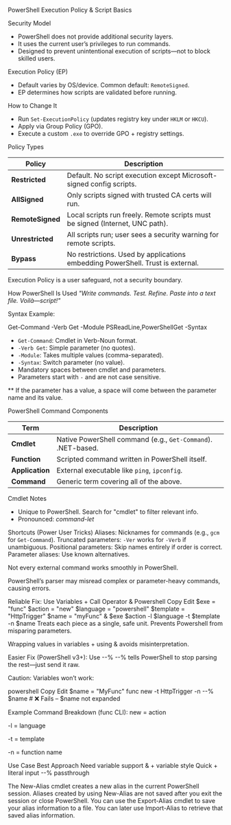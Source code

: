  PowerShell Execution Policy & Script Basics

Security Model
- PowerShell does not provide additional security layers.
- It uses the current user’s privileges to run commands.
- Designed to prevent unintentional execution of scripts—not to block skilled users.

Execution Policy (EP)
- Default varies by OS/device. Common default: `RemoteSigned`.
- EP determines how scripts are validated before running.

How to Change It
- Run `Set-ExecutionPolicy` (updates registry key under `HKLM` or `HKCU`).
- Apply via Group Policy (GPO).
- Execute a custom `.exe` to override GPO + registry settings.

Policy Types

| Policy        | Description                                                                 |
|---------------|-----------------------------------------------------------------------------|
| **Restricted**   | Default. No script execution except Microsoft-signed config scripts.         |
| **AllSigned**    | Only scripts signed with trusted CA certs will run.                          |
| **RemoteSigned** | Local scripts run freely. Remote scripts must be signed (Internet, UNC path).|
| **Unrestricted** | All scripts run; user sees a security warning for remote scripts.            |
| **Bypass**       | No restrictions. Used by applications embedding PowerShell. Trust is external.|

Execution Policy is a user safeguard, not a security boundary.


How PowerShell Is Used
_"Write commands. Test. Refine. Paste into a text file. Voilà—script!"_

Syntax Example:

Get-Command -Verb Get -Module PSReadLine,PowerShellGet -Syntax


- `Get-Command`: Cmdlet in Verb-Noun format.
- `-Verb Get`: Simple parameter (no quotes).
- `-Module`: Takes multiple values (comma-separated).
- `-Syntax`: Switch parameter (no value).
- Mandatory spaces between cmdlet and parameters.
- Parameters start with `-` and are not case sensitive.

** If the parameter has a value, a space will come between the parameter
name and its value.


PowerShell Command Components

| Term         | Description                                                                 |
|--------------|-----------------------------------------------------------------------------|
| **Cmdlet**       | Native PowerShell command (e.g., `Get-Command`). .NET-based.                |
| **Function**     | Scripted command written in PowerShell itself.                              |
| **Application**  | External executable like `ping`, `ipconfig`.                                |
| **Command**      | Generic term covering all of the above.                                     |

Cmdlet Notes
- Unique to PowerShell. Search for "cmdlet" to filter relevant info.
- Pronounced: _command-let_

Shortcuts (Power User Tricks)
Aliases: Nicknames for commands (e.g., `gcm` for `Get-Command`).
Truncated parameters: `-Ver` works for `-Verb` if unambiguous.
Positional parameters: Skip names entirely if order is correct.
Parameter aliases: Use known alternatives.

Not every external command works smoothly in PowerShell.

PowerShell’s parser may misread complex or parameter-heavy commands, causing errors.

Reliable Fix: Use Variables + Call Operator & Powershell
Copy
Edit
$exe = "func"
$action = "new"
$language = "powershell"
$template = "HttpTrigger"
$name = "myFunc"
& $exe $action -l $language -t $template -n $name
Treats each piece as a single, safe unit. Prevents Powershell from misparing parameters.

Wrapping values in variables + using & avoids misinterpretation.

Easier Fix (PowerShell v3+): Use --%
--% tells PowerShell to stop parsing the rest—just send it raw.

Caution: Variables won’t work:

powershell
Copy
Edit
$name = "MyFunc"
func new -t HttpTrigger -n --% $name   # ❌ Fails – $name not expanded

Example Command Breakdown (func CLI):
new = action

-l = language

-t = template

-n = function name

Use Case	                Best Approach
Need variable support	    & + variable style
Quick + literal input	    --% passthrough

The New-Alias cmdlet creates a new alias in the current PowerShell session.
Aliases created by using New-Alias are not saved after you exit the session or close PowerShell. 
You can use the Export-Alias cmdlet to save your alias information to a file. 
You can later use Import-Alias to retrieve that saved alias information.